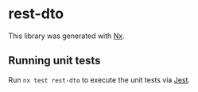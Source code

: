# rest-dto

This library was generated with [Nx](https://nx.dev).

## Running unit tests

Run `nx test rest-dto` to execute the unit tests via [Jest](https://jestjs.io).
